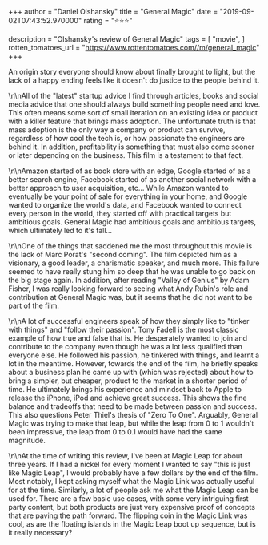 +++
author = "Daniel Olshansky"
title = "General Magic"
date = "2019-09-02T07:43:52.970000"
rating = "⭐⭐⭐"

description = "Olshansky's review of General Magic"
tags = [
    "movie",
]
rotten_tomatoes_url = "https://www.rottentomatoes.com//m/general_magic"
+++

An origin story everyone should know about finally brought to light, but the lack of a happy ending feels like it doesn't do justice to the people behind it.


\n\nAll of the "latest" startup advice I find through articles, books and social media advice that one should always build something people need and love. This often means some sort of small iteration on an existing idea or product with a killer feature that brings mass adoption. The unfortunate truth is that mass adoption is the only way a company or product can survive, regardless of how cool the tech is, or how passionate the engineers are behind it. In addition, profitability is something that must also come sooner or later depending on the business. This film is a testament to that fact.


\n\nAmazon started of as book store with an edge, Google started of as a better search engine, Facebook started of as another social network with a better approach to user acquisition, etc… While Amazon wanted to eventually be your point of sale for everything in your home, and Google wanted to organize the world's data, and Facebook wanted to connect every person in the world, they started off with practical targets but ambitious goals. General Magic had ambitious goals and ambitious targets, which ultimately led to it's fall…


\n\nOne of the things that saddened me the most throughout this movie is the lack of Marc Porat's "second coming". The film depicted him as a visionary, a good leader, a charismatic speaker, and much more. This failure seemed to have really stung him so deep that he was unable to go back on the big stage again. In addition, after reading "Valley of Genius" by Adam Fisher, I was really looking forward to seeing what Andy Rubin's role and contribution at General Magic was, but it seems that he did not want to be part of the film.


\n\nA lot of successful engineers speak of how they simply like to "tinker with things" and "follow their passion". Tony Fadell is the most classic example of how true and false that is. He desperately wanted to join and contribute to the company even though he was a lot less qualified than everyone else. He followed his passion, he tinkered with things, and learnt a lot in the meantime. However, towards the end of the film, he briefly speaks about a business plan he came up with (which was rejected) about how to bring a simpler, but cheaper, product to the market in a shorter period of time. He ultimately brings his experience and mindset back to Apple to release the iPhone, iPod and achieve great success. This shows the fine balance and tradeoffs that need to be made between passion and success. This also questions Peter Thiel's thesis of "Zero To One". Arguably, General Magic was trying to make that leap, but while the leap from 0 to 1 wouldn't been impressive, the leap from 0 to 0.1 would have had the same magnitude.


\n\nAt the time of writing this review, I've been at Magic Leap for about three years. If I had a nickel for every moment I wanted to say "this is just like Magic Leap",  I would probably have a few dollars by the end of the film. Most notably, I kept asking myself what the Magic Link was actually useful for at the time. Similarly, a lot of people ask me what the Magic Leap can be used for. There are a few basic use cases, with some very intriguing first party content, but both products are just very expensive proof of concepts that are paving the path forward. The flipping coin in the Magic Link was cool, as are the floating islands in the Magic Leap boot up sequence, but is it really necessary?
